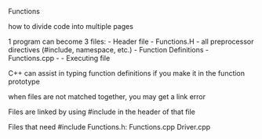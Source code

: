 Functions

how to divide code into multiple pages 

1 program can become 3 files:
    - Header file
        - Functions.H
        - all preprocessor directives (#include, namespace, etc.)
    - Function Definitions
        - Functions.cpp
        - 
    - Executing file


C++ can assist in typing function definitions if you make it in the function prototype

when files are not matched together, you may get a link error 

Files are linked by using #include in the header of that file 

Files that need #include Functions.h:
    Functions.cpp
    Driver.cpp
    